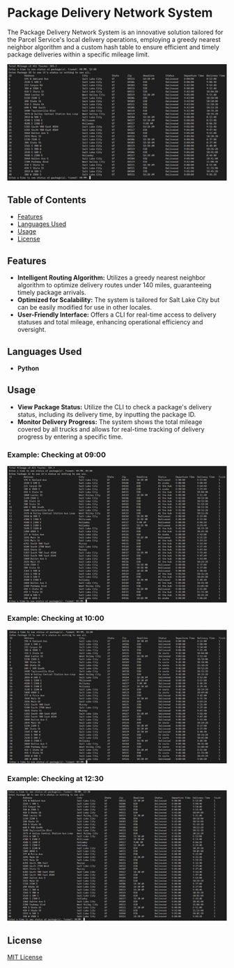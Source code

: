 # Package Delivery Network System

The Package Delivery Network System is an innovative solution tailored for the Parcel Service's local delivery operations, employing a greedy nearest neighbor algorithm and a custom hash table to ensure efficient and timely package deliveries within a specific mileage limit.

![overview of package delivery network at 12:00](assets/package_delivery_network.png)

## Table of Contents

- [Features](#features)
- [Languages Used](#languages-used)
- [Usage](#usage)
- [License](#license)

## Features

- **Intelligent Routing Algorithm:** Utilizes a greedy nearest neighbor algorithm to optimize delivery routes under 140 miles, guaranteeing timely package arrivals.
- **Optimized for Scalability:** The system is tailored for Salt Lake City but can be easily modified for use in other locales.
- **User-Friendly Interface:** Offers a CLI for real-time access to delivery statuses and total mileage, enhancing operational efficiency and oversight.

## Languages Used

- **Python**

## Usage

- **View Package Status:** Utilize the CLI to check a package's delivery status, including its delivery time, by inputting the package ID.
- **Monitor Delivery Progress:** The system shows the total mileage covered by all trucks and allows for real-time tracking of delivery progress by entering a specific time.

### Example: Checking at 09:00

![Status at 09:00](assets/status_0900.png)

### Example: Checking at 10:00

![Status at 10:00](assets/status_1000.png)

### Example: Checking at 12:30

![Status at 12:30](assets/status_1230.png)

## License

[MIT License](LICENSE)
